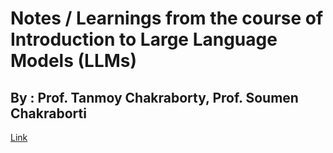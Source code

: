 # Notes / Learnings from the course of  Introduction to Large Language Models (LLMs)
## By : Prof. Tanmoy Chakraborty, Prof. Soumen Chakraborti
[Link](https://nptel.ac.in/courses/106102576)
